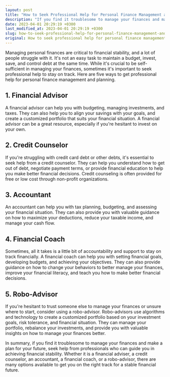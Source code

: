 ```yaml
---
layout: post
title: "How to Seek Professional Help for Personal Finance Management and Planning?"
description: "If you find it troublesome to manage your finances and make a plan for your future, seek help from professionals who can guide you in achieving financial stability."
date: 2023-04-01 20:29:19 +0300
last_modified_at: 2023-04-01 20:29:19 +0300
slug: how-to-seek-professional-help-for-personal-finance-management-and-planning
original: How to seek professional help for personal finance management and planning?
---
```

Managing personal finances are critical to financial stability, and a lot of people struggle with it. It's not an easy task to maintain a budget, invest, save, and control debt at the same time. While it's crucial to be self-sufficient in managing your finances, sometimes it's important to seek professional help to stay on track. Here are five ways to get professional help for personal finance management and planning.

## 1. Financial Advisor

A financial advisor can help you with budgeting, managing investments, and taxes. They can also help you to align your savings with your goals, and create a customized portfolio that suits your financial situation. A financial advisor can be a great resource, especially if you're hesitant to invest on your own.

## 2. Credit Counselor

If you're struggling with credit card debt or other debts, it's essential to seek help from a credit counselor. They can help you understand how to get out of debt, negotiate payment terms, or provide financial education to help you make better financial decisions. Credit counseling is often provided for free or low cost through non-profit organizations.

## 3. Accountant

An accountant can help you with tax planning, budgeting, and assessing your financial situation. They can also provide you with valuable guidance on how to maximize your deductions, reduce your taxable income, and manage your cash flow.

## 4. Financial Coach

Sometimes, all it takes is a little bit of accountability and support to stay on track financially. A financial coach can help you with setting financial goals, developing budgets, and achieving your objectives. They can also provide guidance on how to change your behaviors to better manage your finances, improve your financial literacy, and teach you how to make better financial decisions.

## 5. Robo-Advisor

If you're hesitant to trust someone else to manage your finances or unsure where to start, consider using a robo-advisor. Robo-advisors use algorithms and technology to create a customized portfolio based on your investment goals, risk tolerance, and financial situation. They can manage your portfolio, rebalance your investments, and provide you with valuable insights on how to manage your finances better.

In summary, if you find it troublesome to manage your finances and make a plan for your future, seek help from professionals who can guide you in achieving financial stability. Whether it is a financial adviser, a credit counselor, an accountant, a financial coach, or a robo-advisor, there are many options available to get you on the right track for a stable financial future.